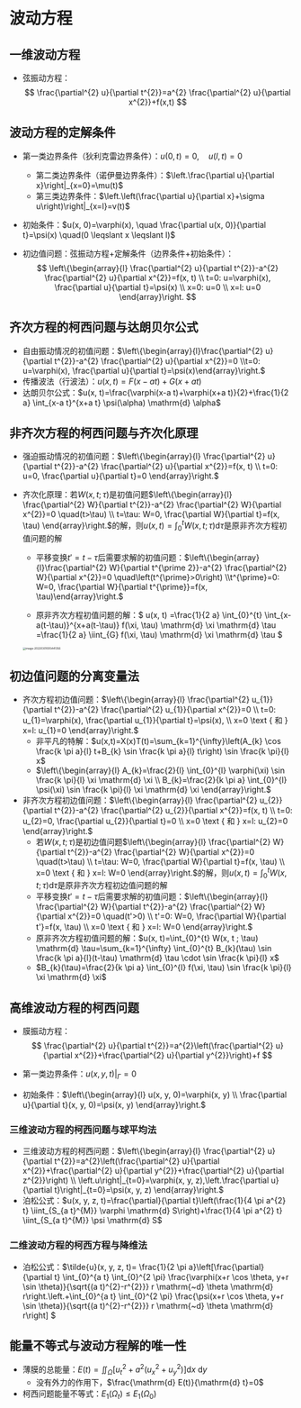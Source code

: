 # 波动方程

## 一维波动方程

- 弦振动方程：
  $$
  \frac{\partial^{2} u}{\partial t^{2}}=a^{2} \frac{\partial^{2} u}{\partial x^{2}}+f(x,t)
  $$



## 波动方程的定解条件

- 第一类边界条件（狄利克雷边界条件）：$u(0, t)=0, \quad u(l, t)=0$

  - 第二类边界条件（诺伊曼边界条件）：$\left.\frac{\partial u}{\partial x}\right|_{x=0}=\mu(t)$
  - 第三类边界条件：$\left.\left(\frac{\partial u}{\partial x}+\sigma u\right)\right|_{x=l}=v(t)$

- 初始条件：$u(x, 0)=\varphi(x), \quad \frac{\partial u(x, 0)}{\partial t}=\psi(x) \quad(0 \leqslant x \leqslant l)$

- 初边值问题：弦振动方程+定解条件（边界条件+初始条件）：
  $$
  \left\{\begin{array}{l}
  \frac{\partial^{2} u}{\partial t^{2}}-a^{2} \frac{\partial^{2} u}{\partial x^{2}}=f(x, t) \\
  t=0: u=\varphi(x), \frac{\partial u}{\partial t}=\psi(x) \\
  x=0: u=0 \\
  x=l: u=0
  \end{array}\right.
  $$



## 齐次方程的柯西问题与达朗贝尔公式

- 自由振动情况的初值问题：$\left\{\begin{array}{l}\frac{\partial^{2} u}{\partial t^{2}}-a^{2} \frac{\partial^{2} u}{\partial x^{2}}=0 \\t=0: u=\varphi(x), \frac{\partial u}{\partial t}=\psi(x)\end{array}\right.$
- 传播波法（行波法）：$u(x,t)=F(x-at)+G(x+at)$
- 达朗贝尔公式：$u(x, t)=\frac{\varphi(x-a t)+\varphi(x+a t)}{2}+\frac{1}{2 a} \int_{x-a t}^{x+a t} \psi(\alpha) \mathrm{d} \alpha$



## 非齐次方程的柯西问题与齐次化原理

- 强迫振动情况的初值问题：$\left\{\begin{array}{l}
  \frac{\partial^{2} u}{\partial t^{2}}-a^{2} \frac{\partial^{2} u}{\partial x^{2}}=f(x, t) \\
  t=0: u=0, \frac{\partial u}{\partial t}=0
  \end{array}\right.$

- 齐次化原理：若$W(x,t;\tau)$是初值问题$\left\{\begin{array}{l}
  \frac{\partial^{2} W}{\partial t^{2}}-a^{2} \frac{\partial^{2} W}{\partial x^{2}}=0 \quad(t>\tau) \\
  t=\tau: W=0, \frac{\partial W}{\partial t}=f(x, \tau)
  \end{array}\right.$的解，则$u(x, t)=\int_{0}^{t} W(x, t ; \tau) \mathrm{d} \tau$是原非齐次方程初值问题的解

  - 平移变换$t'=t-\tau$后需要求解的初值问题：$\left\{\begin{array}{l}\frac{\partial^{2} W}{\partial t^{\prime 2}}-a^{2} \frac{\partial^{2} W}{\partial x^{2}}=0 \quad\left(t^{\prime}>0\right) \\t^{\prime}=0: W=0, \frac{\partial W}{\partial t^{\prime}}=f(x, \tau)\end{array}\right.$

  - 原非齐次方程初值问题的解：$
    u(x, t) =\frac{1}{2 a} \int_{0}^{t} \int_{x-a(t-\tau)}^{x+a(t-\tau)} f(\xi, \tau) \mathrm{d} \xi \mathrm{d} \tau
    =\frac{1}{2 a} \iint_{G} f(\xi, \tau) \mathrm{d} \xi \mathrm{d} \tau
    $

  <img src="C:\Users\Elian Li\AppData\Roaming\Typora\typora-user-images\image-20220301005441356.png" alt="image-20220301005441356" style="zoom: 33%;" />



## 初边值问题的分离变量法

- 齐次方程初边值问题：$\left\{\begin{array}{l}
  \frac{\partial^{2} u_{1}}{\partial t^{2}}-a^{2} \frac{\partial^{2} u_{1}}{\partial x^{2}}=0 \\
  t=0: u_{1}=\varphi(x), \frac{\partial u_{1}}{\partial t}=\psi(x), \\
  x=0 \text { 和 } x=l: u_{1}=0
  \end{array}\right.$
  - 非平凡的特解：$u(x,t)=X(x)T(t)=\sum_{k=1}^{\infty}\left(A_{k} \cos \frac{k \pi a}{l} t+B_{k} \sin \frac{k \pi a}{l} t\right) \sin \frac{k \pi}{l} x$
  - $\left\{\begin{array}{l}
    A_{k}=\frac{2}{l} \int_{0}^{l} \varphi(\xi) \sin \frac{k \pi}{l} \xi \mathrm{d} \xi \\
    B_{k}=\frac{2}{k \pi a} \int_{0}^{l} \psi(\xi) \sin \frac{k \pi}{l} \xi \mathrm{d} \xi
    \end{array}\right.$
- 非齐次方程初边值问题：$\left\{\begin{array}{l}
  \frac{\partial^{2} u_{2}}{\partial t^{2}}-a^{2} \frac{\partial^{2} u_{2}}{\partial x^{2}}=f(x, t) \\
  t=0: u_{2}=0, \frac{\partial u_{2}}{\partial t}=0 \\
  x=0 \text { 和 } x=l: u_{2}=0
  \end{array}\right.$
  - 若$W(x,t;\tau)$​是初边值问题$\left\{\begin{array}{l}
    \frac{\partial^{2} W}{\partial t^{2}}-a^{2} \frac{\partial^{2} W}{\partial x^{2}}=0 \quad(t>\tau) \\
    t=\tau: W=0, \frac{\partial W}{\partial t}=f(x, \tau) \\
    x=0 \text { 和 } x=l: W=0
    \end{array}\right.$的解，则$u(x, t)=\int_{0}^{t} W(x, t ; \tau) \mathrm{d} \tau$​是原非齐次方程初边值问题的解
  - 平移变换$t'=t-\tau$​后需要求解的初值问题：$\left\{\begin{array}{l}
    \frac{\partial^{2} W}{\partial t^{2}}-a^{2} \frac{\partial^{2} W}{\partial x^{2}}=0 \quad(t'>0) \\
    t'=0: W=0, \frac{\partial W}{\partial t'}=f(x, \tau) \\
    x=0 \text { 和 } x=l: W=0
    \end{array}\right.$​
  - 原非齐次方程初值问题的解：$u(x, t)=\int_{0}^{t} W(x, t ; \tau) \mathrm{d} \tau=\sum_{k=1}^{\infty} \int_{0}^{t} B_{k}(\tau) \sin \frac{k \pi a}{l}(t-\tau) \mathrm{d} \tau \cdot \sin \frac{k \pi}{l} x$
  - $B_{k}(\tau)=\frac{2}{k \pi a} \int_{0}^{l} f(\xi, \tau) \sin \frac{k \pi}{l} \xi \mathrm{d} \xi$



## 高维波动方程的柯西问题

- 膜振动方程：
  $$
  \frac{\partial^{2} u}{\partial t^{2}}=a^{2}\left(\frac{\partial^{2} u}{\partial x^{2}}+\frac{\partial^{2} u}{\partial y^{2}}\right)+f
  $$

- 第一类边界条件：$\left.u(x, y, t)\right|_{\Gamma}=0$

- 初始条件：$\left\{\begin{array}{l}
  u(x, y, 0)=\varphi(x, y) \\
  \frac{\partial u}{\partial t}(x, y, 0)=\psi(x, y)
  \end{array}\right.$

### 三维波动方程的柯西问题与球平均法

- 三维波动方程的柯西问题：$\left\{\begin{array}{l}
  \frac{\partial^{2} u}{\partial t^{2}}=a^{2}\left(\frac{\partial^{2} u}{\partial x^{2}}+\frac{\partial^{2} u}{\partial y^{2}}+\frac{\partial^{2} u}{\partial z^{2}}\right) \\
  \left.u\right|_{t=0}=\varphi(x, y, z),\left.\frac{\partial u}{\partial t}\right|_{t=0}=\psi(x, y, z)
  \end{array}\right.$
- 泊松公式：$u(x, y, z, t)=\frac{\partial}{\partial t}\left(\frac{1}{4 \pi a^{2} t} \iint_{S_{a t}^{M}} \varphi \mathrm{d} S\right)+\frac{1}{4 \pi a^{2} t} \iint_{S_{a t}^{M}} \psi \mathrm{d} S$

### 二维波动方程的柯西方程与降维法

- 泊松公式：$\tilde{u}(x, y, z, t)= \frac{1}{2 \pi a}\left[\frac{\partial}{\partial t} \int_{0}^{a t} \int_{0}^{2 \pi} \frac{\varphi(x+r \cos \theta, y+r \sin \theta)}{\sqrt{(a t)^{2}-r^{2}}} r \mathrm{~d} \theta \mathrm{d} r\right.\left.+\int_{0}^{a t} \int_{0}^{2 \pi} \frac{\psi(x+r \cos \theta, y+r \sin \theta)}{\sqrt{(a t)^{2}-r^{2}}} r \mathrm{~d} \theta \mathrm{d} r\right]
  $



## 能量不等式与波动方程解的唯一性

- 薄膜的总能量：$E(t)=\iint_{\Omega}\left[u_{t}^{2}+a^{2}\left(u_{x}^{2}+u_{y}^{2}\right)\right] \mathrm{d} x \mathrm{~d} y$
  - 没有外力的作用下，$\frac{\mathrm{d} E(t)}{\mathrm{d} t}=0$
- 柯西问题能量不等式：$E_{1}\left(\Omega_{t}\right)\leq E_{1}\left(\Omega_{0}\right)$


